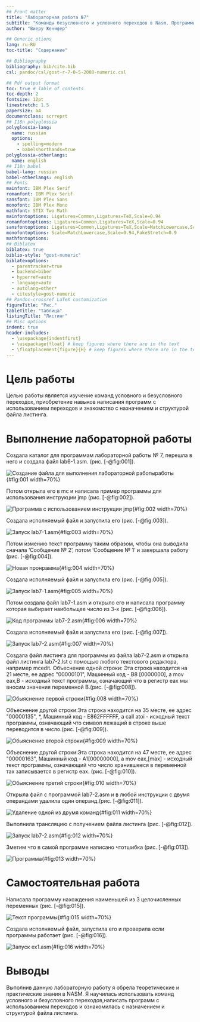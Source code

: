 ```yaml
---
## Front matter
title: "Лабораторная работа №7"
subtitle: "Команды безусловного и условного переходов в Nasm. Программирование ветвлений."
author: "Виеру Женифер"

## Generic otions
lang: ru-RU
toc-title: "Содержание"

## Bibliography
bibliography: bib/cite.bib
csl: pandoc/csl/gost-r-7-0-5-2008-numeric.csl

## Pdf output format
toc: true # Table of contents
toc-depth: 2
fontsize: 12pt
linestretch: 1.5
papersize: a4
documentclass: scrreprt
## I18n polyglossia
polyglossia-lang:
  name: russian
  options:
	- spelling=modern
	- babelshorthands=true
polyglossia-otherlangs:
  name: english
## I18n babel
babel-lang: russian
babel-otherlangs: english
## Fonts
mainfont: IBM Plex Serif
romanfont: IBM Plex Serif
sansfont: IBM Plex Sans
monofont: IBM Plex Mono
mathfont: STIX Two Math
mainfontoptions: Ligatures=Common,Ligatures=TeX,Scale=0.94
romanfontoptions: Ligatures=Common,Ligatures=TeX,Scale=0.94
sansfontoptions: Ligatures=Common,Ligatures=TeX,Scale=MatchLowercase,Scale=0.94
monofontoptions: Scale=MatchLowercase,Scale=0.94,FakeStretch=0.9
mathfontoptions:
## Biblatex
biblatex: true
biblio-style: "gost-numeric"
biblatexoptions:
  - parentracker=true
  - backend=biber
  - hyperref=auto
  - language=auto
  - autolang=other*
  - citestyle=gost-numeric
## Pandoc-crossref LaTeX customization
figureTitle: "Рис."
tableTitle: "Таблица"
listingTitle: "Листинг"
## Misc options
indent: true
header-includes:
  - \usepackage{indentfirst}
  - \usepackage{float} # keep figures where there are in the text
  - \floatplacement{figure}{H} # keep figures where there are in the text
---
```


# Цель работы

Целью работы является изучение команд условного и безусловного переходох, приобретение навыков написания программ с использованием переходов и знакомство с назначением и структурой файла листинга.

# Выполнение лабораторной работы

Создала каталог для программам лабораторной работы № 7, перешла в него и
создала файл lab6-1.asm. (рис. [-@fig:001]).

![Создание файла для выполнения лабораторной работыработы](image/1.jpg){#fig:001 width=70%}

Потом открыла его в mc и написала пример программы для использования инструкции jmp (рис. [-@fig:002]).

![Программа с использованием инструкции jmp](image/2.jpg){#fig:002 width=70%}

Создала исполняемый файл и запустила его (рис. [-@fig:003]).

![Запуск lab7-1.asm](image/3.jpg){#fig:003 width=70%}

Потом измению текст программу таким образом, чтобы она выводила сначала ‘Сообщение № 2’, потом ‘Сообщение № 1’ и завершала работу (рис. [-@fig:004]).

![Новая пронрамма](image/4.jpg){#fig:004 width=70%}

Создала исполняемый файл и запустила его (рис. [-@fig:005]).

![Запуск lab7-1.asm](image/5.jpg){#fig:005 width=70%}

Потом создала файл lab7-1.asm и открыло его и написала программу которая выбирает наибольщее число из 3-х (рис. [-@fig:006]).

![Код программы lab7-2.asm](image/6.jpg){#fig:006 width=70%}

Создала исполняемый файл и запустила его (рис. [-@fig:007]).

![Запуск lab7-2.asm](image/7.jpg){#fig:007 width=70%}

Создала файл листинга для программы из файла lab7-2.asm и открыла файл листинга lab7-2.lst с помощью любого текстового редактора, например mcedit. Объеснение одной строки: Эта строка находится на 21 месте, ее адрес "00000101", Машинный код - B8
[0000000], a mov eax,B - исходный текст программы, означающий что в
регистр еах мы вносим значения переменной В.(рис. [-@fig:008]).

![Обыяснение первой строки](image/8.jpg){#fig:008 width=70%}

Объеснение другой строки:Эта строка находится на 35 месте, ее адрес "00000135",
*, Машинный код - E862FFFFFF, a call atoi - исходный текст программы, означающий что символ лежащий в строке выше переводится в число.(рис. [-@fig:009]).

![Обыяснение второй строки](image/9.jpg){#fig:009 width=70%}

Объеснение другой строки:Эта строка находится на 47 месте, ее адрес "00000163", Машинный код - A1[00000000], a mov eax,[max] - исходный текст программы, означающий
что число хранившееся в переменной тах записывается в регистр еах. (рис. [-@fig:010]).

![Обыяснение третий строки](image/10.jpg){#fig:010 width=70%}

Открыла файл с программой lab7-2.asm и в любой инструкции с двумя операндами
удалила один операнд.(рис. [-@fig:011]).

![Удаление одной из друмя команд](image/11.jpg){#fig:011 width=70%}

Выполнила трансляцию с получением файла листинга (рис. [-@fig:012]).

![Запуск lab7-2.asm](image/12.jpg){#fig:012 width=70%}

Зметим что в самой программе написано чтотшибка  (рис. [-@fig:013]).

![Программа ](image/13.jpg){#fig:013 width=70%}


# Самостоятельная работа

Написала программу нахождения наименьшей из 3 целочисленных переменных (рис. [-@fig:015]).

![Текст программы](image/14.png){#fig:015 width=70%}

Создала исполняемый файл, запустила его и проверила если программы работает (рис. [-@fig:016]).

![Запуск ex1.asm](image/15.png){#fig:016 width=70%}

# Выводы
Выполнив данную лабораторную работу я обрела теоретические и практические знания в NASM. Я научилась использовать команд условного и безусловного переходов,написать
программ с использованием переходов и ознакомилась с назначением и структурой файла
листинга.

